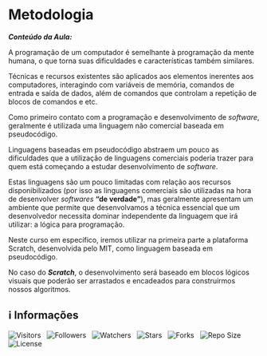 <!-- Título -->
# Metodologia

***Conteúdo da Aula:***

A programação de um computador é semelhante à programação da mente humana, o que torna suas dificuldades e características também similares.

Técnicas e recursos existentes são aplicados aos elementos inerentes aos computadores, interagindo com variáveis de memória, comandos de entrada e saída de dados, além de comandos que controlam a repetição de blocos de comandos e etc.

Como primeiro contato com a programação e desenvolvimento de *software*, geralmente é utilizada uma linguagem não comercial baseada em pseudocódigo.

Linguagens baseadas em pseudocódigo abstraem um pouco as dificuldades que a utilização de linguagens comerciais poderia trazer para quem está começando a estudar desenvolvimento de *software*.

Estas linguagens são um pouco limitadas com relação aos recursos disponibilizados (por isso as linguagens comerciais são utilizadas na hora de desenvolver *softwares* **“de verdade”**), mas geralmente apresentam um ambiente que permite que desenvolvamos a técnica essencial que um desenvolvedor necessita dominar independente da linguagem que irá utilizar: a lógica para programação.

Neste curso em específico, iremos utilizar na primeira parte a plataforma Scratch, desenvolvida pelo MIT, como linguagem baseada em pseudocódigo.

No caso do ***Scratch***, o desenvolvimento será baseado em blocos lógicos visuais que poderão ser arrastados e encadeados para construirmos nossos algoritmos.

<!-- Informações -->
## &#8505; Informações

![Visitors](https://api.visitorbadge.io/api/visitors?path=Devsgeeknerd%2Fcla-met-int-log-par-pro-com-bas&label=Visitantes&labelColor=%23700070&labelStyle=none&countColor=%23000fff&style=plastic&color=%23ffffff "Total de Visitantes")
&nbsp;
![Followers](https://img.shields.io/github/followers/Devsgeeknerd?style=p&label=Seguidores&labelColor=800080&color=000fff "Total de Seguidores")
&nbsp;
![Watchers](https://img.shields.io/github/watchers/Devsgeeknerd/cla-met-int-log-par-pro-com-bas?style=p&label=Observadores&labelColor=800080&color=000fff "Total de Observadores")
&nbsp;
![Stars](https://img.shields.io/github/stars/Devsgeeknerd/cla-met-int-log-par-pro-com-bas?style=p&label=Estrelas&labelColor=800080&color=000fff "Total de Estrelas")
&nbsp;
![Forks](https://img.shields.io/github/forks/Devsgeeknerd/cla-met-int-log-par-pro-com-bas?style=p&label=Bifurcações&labelColor=800080&color=000fff "Total de Bifurcações")
&nbsp;
![Repo Size](https://img.shields.io/github/repo-size/Devsgeeknerd/cla-met-int-log-par-pro-com-bas?style=p&label=Tamanho&labelColor=800080&color=000fff "Tamanho do Repositório")
&nbsp;
![License](https://img.shields.io/github/license/Devsgeeknerd/cla-met-int-log-par-pro-com-bas?style=p&label=Licença&labelColor=800080&color=000fff "Licença do Repositório")
